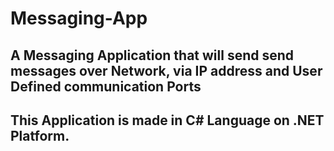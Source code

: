# Messaging-App
## A Messaging Application that will send send messages over Network, via IP address and User Defined communication Ports
## This Application is made in C# Language on .NET Platform.
